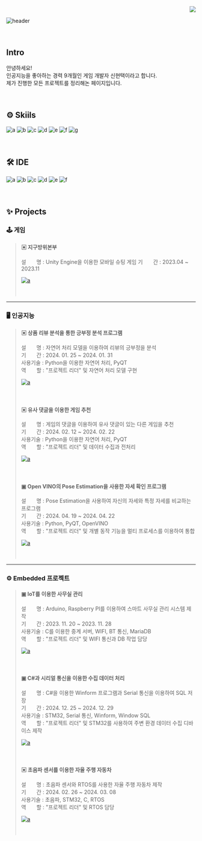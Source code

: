 <div align="right">
<a href="https://hits.seeyoufarm.com"><img src="https://hits.seeyoufarm.com/api/count/incr/badge.svg?url=https%3A%2F%2Fgithub.com%2Fshinht97&count_bg=%2379C83D&title_bg=%23555555&icon=&icon_color=%23E7E7E7&title=hits&edge_flat=false"/></a>
</div>


![header](https://capsule-render.vercel.app/api?type=wave&height=270&color=gradient&text=Portfoilo&reversal=false&textBg=false&fontAlign=50&fontAlignY=39&desc=shinht97&descSize=26)
  

　 
## Intro
안녕하세요!  
인공지능을 좋아하는 경력 9개월인 게임 개발자 신현택이라고 합니다.  
제가 진행한 모든 프로젝트를 정리해논 페이지입니다.
  

　 
## ⚙ Skiils
![a](https://img.shields.io/badge/C-A8B9CC?style=for-the-badge&logo=C&logoColor=white) 
![b](https://img.shields.io/badge/C++-00599C?style=for-the-badge&logo=cplusplus&logoColor=white) 
![c](https://img.shields.io/badge/C%23-512BD4?style=for-the-badge&logo=Csharp&logoColor=white) 
![d](https://img.shields.io/badge/Python-3776AB?style=for-the-badge&logo=python&logoColor=white ) 
![e](https://img.shields.io/badge/STM32-03234B?style=for-the-badge&logo=stmicroelectronics&logoColor=white) 
![f](https://img.shields.io/badge/TensorFlow-FF6F00?style=for-the-badge&logo=TensorFlow&logoColor=white) 
![g](https://img.shields.io/badge/Unity-000000?style=for-the-badge&logo=Unity&logoColor=white)
  

　 
## 🛠 IDE
![a](https://img.shields.io/badge/Visual_Studio-5C2D91?style=for-the-badge&logo=visual%20studio&logoColor=white) 
![b](https://img.shields.io/badge/Visual_Studio_Code-0078D4?style=for-the-badge&logo=visual%20studio%20code&logoColor=white) 
![c](https://img.shields.io/badge/Colab-F9AB00?style=for-the-badge&logo=googlecolab&color=525252) 
![d](https://img.shields.io/badge/PyCharm-000000.svg?&style=for-the-badge&logo=PyCharm&logoColor=white) 
![e](https://img.shields.io/badge/Arduino_IDE-00979D?style=for-the-badge&logo=arduino&logoColor=white) 
![f](https://img.shields.io/badge/STM32CubeIDE-03234B?style=for-the-badge&logo=stmicroelectronics&logoColor=white) 
  

　 
## ✨ Projects
### 🕹️ 게임
> #### ▣ 지구방위본부
> 설&nbsp;&nbsp;&nbsp;&nbsp;&nbsp;&nbsp;&nbsp;명 : Unity Engine을 이용한 모바일 슈팅 게임
> 기&nbsp;&nbsp;&nbsp;&nbsp;&nbsp;&nbsp;&nbsp;간 : 2023.04 ~ 2023.11
> 
> <a href="https://play.google.com/store/apps/details?id=com.Univia.SpaceDefence&hl=ko-KR">![a](https://img.shields.io/badge/android-34A853?style=for-the-badge&logo=android&logoColor=white)</a>&nbsp;&nbsp;<!--<a href="">(https://img.shields.io/badge/iOS-000000?style=for-the-badge&logo=apple&logoColor=white)</a>-->
>
>　
***
### 🖥️ 인공지능
> #### ▣ 상품 리뷰 분석을 통한 긍부정 분석 프로그램  
> 설&nbsp;&nbsp;&nbsp;&nbsp;&nbsp;&nbsp;&nbsp;명 : 자연어 처리 모델을 이용하여 리뷰의 긍부정을 분석  
> 기&nbsp;&nbsp;&nbsp;&nbsp;&nbsp;&nbsp;&nbsp;간 : 2024. 01. 25 ~ 2024. 01. 31  
> 사용기술 : Python을 이용한 자연어 처리, PyQT  
> 역&nbsp;&nbsp;&nbsp;&nbsp;&nbsp;&nbsp;&nbsp;할 : "프로젝트 리더" 및 자연어 처리 모델 구현  
>  
> <a href="https://github.com/shinht97/Comment_analysis">![a](https://img.shields.io/badge/GitHub-100000?style=for-the-badge&logo=github&logoColor=white)</a>  
>  
>
>　 
> #### ▣ 유사 댓글을 이용한 게임 추천  
> 설&nbsp;&nbsp;&nbsp;&nbsp;&nbsp;&nbsp;&nbsp;명 : 게임의 댓글을 이용하여 유사 댓글이 있는 다른 게임을 추천  
> 기&nbsp;&nbsp;&nbsp;&nbsp;&nbsp;&nbsp;&nbsp;간 : 2024. 02. 12 ~ 2024. 02. 22  
> 사용기술 : Python을 이용한 자연어 처리, PyQT  
> 역&nbsp;&nbsp;&nbsp;&nbsp;&nbsp;&nbsp;&nbsp;할 : "프로젝트 리더" 및 데이터 수집과 전처리 
>  
> <a href="https://github.com/shinht97/steamsavemoney">![a](https://img.shields.io/badge/GitHub-100000?style=for-the-badge&logo=github&logoColor=white)</a>  
>  
>
>　 
> #### ▣ Open VINO의 Pose Estimation을 사용한 자세 확인 프로그램  
> 설&nbsp;&nbsp;&nbsp;&nbsp;&nbsp;&nbsp;&nbsp;명 : Pose Estimation을 사용하여 자신의 자세와 특정 자세를 비교하는 프로그램  
> 기&nbsp;&nbsp;&nbsp;&nbsp;&nbsp;&nbsp;&nbsp;간 : 2024. 04. 19 ~ 2024. 04. 22  
> 사용기술 : Python, PyQT, OpenVINO  
> 역&nbsp;&nbsp;&nbsp;&nbsp;&nbsp;&nbsp;&nbsp;할 : "프로젝트 리더" 및 개별 동작 기능을 멀티 프로세스를 이용하여 통합  
>  
> <a href="https://github.com/BrotherHwan/Final_project">![a](https://img.shields.io/badge/GitHub-100000?style=for-the-badge&logo=github&logoColor=white)</a>  
> <!--참고 : 후속 진행 중인 프로젝트로 최신 브렌치 확인 필요-->
>  
>
>　 
***
### ⚙️ Embedded 프로젝트
> #### ▣ IoT를 이용한 사무실 관리  
> 설&nbsp;&nbsp;&nbsp;&nbsp;&nbsp;&nbsp;&nbsp;명 : Arduino, Raspberry PI를 이용하여 스마트 사무실 관리 시스템 제작  
> 기&nbsp;&nbsp;&nbsp;&nbsp;&nbsp;&nbsp;&nbsp;간 : 2023. 11. 20 ~ 2023. 11. 28  
> 사용기술 : C를 이용한 중계 서버, WIFI, BT 통신, MariaDB  
> 역&nbsp;&nbsp;&nbsp;&nbsp;&nbsp;&nbsp;&nbsp;할 : "프로젝트 리더" 및 WIFI 통신과 DB 작업 담당  
>
> <a href="https://github.com/shinht97/IoT_OFFICE_PROJECT">![a](https://img.shields.io/badge/GitHub-100000?style=for-the-badge&logo=github&logoColor=white)</a>  
>  
>
>　 
> #### ▣ C#과 시리얼 통신을 이용한 수집 데이터 처리  
> 설&nbsp;&nbsp;&nbsp;&nbsp;&nbsp;&nbsp;&nbsp;명 : C#을 이용한 Winform 프로그램과 Serial 통신을 이용하여 SQL 저장  
> 기&nbsp;&nbsp;&nbsp;&nbsp;&nbsp;&nbsp;&nbsp;간 : 2024. 12. 25 ~ 2024. 12. 29  
> 사용기술 : STM32, Serial 통신, Winform, Window SQL  
> 역&nbsp;&nbsp;&nbsp;&nbsp;&nbsp;&nbsp;&nbsp;할 : "프로젝트 리더" 및 STM32를 사용하여 주변 환경 데이터 수집 디바이스 제작   
>  
> <a href="https://github.com/shinht97/CS_serial_project">![a](https://img.shields.io/badge/GitHub-100000?style=for-the-badge&logo=github&logoColor=white)</a>  
>  
>
>　  
>#### ▣ 초음파 센서를 이용한 자율 주행 자동차  
> 설&nbsp;&nbsp;&nbsp;&nbsp;&nbsp;&nbsp;&nbsp;명 : 초음파 센서와 RTOS를 사용한 자율 주행 자동차 제작  
> 기&nbsp;&nbsp;&nbsp;&nbsp;&nbsp;&nbsp;&nbsp;간 : 2024. 02. 26 ~ 2024. 03. 08  
> 사용기술 : 초음파, STM32, C, RTOS  
> 역&nbsp;&nbsp;&nbsp;&nbsp;&nbsp;&nbsp;&nbsp;할 : "프로젝트 리더" 및 RTOS 담당  
>  
><a href="https://github.com/shinht97/Ultra_sonic_car">![a](https://img.shields.io/badge/GitHub-100000?style=for-the-badge&logo=github&logoColor=white)</a>  
>  
>
>　 


<!--　 
## 🎞 Side Project  
-->
<!--
> #### 1. 실종아동 성인 얼굴인식 모델 설계 (진행중)  
> 설&nbsp;&nbsp;&nbsp;&nbsp;&nbsp;&nbsp;명 : 생성 모델을 이용하여 실종 아동의 성인 얼굴을 예측하는 모델 설계 예정  
> 역&nbsp;&nbsp;&nbsp;&nbsp;&nbsp;&nbsp;할 :  
> 기&nbsp;&nbsp;&nbsp;&nbsp;&nbsp;&nbsp;간 : 2024. 02 ~ (지연)    
> 사용기술 : GAN, Python  
>  
> <a href="https://github.com/shinht97/foot_print_project">![a](https://img.shields.io/badge/GitHub-100000?style=for-the-badge&logo=github&logoColor=white)</a>  
>  
-->


<!--　 
> #### ~~2. K-헤커톤 (디벨롭 중)~~
> &nbsp;&nbsp;&nbsp;설 명 :  
> &nbsp;&nbsp;&nbsp;역 할 :  
> &nbsp;&nbsp;&nbsp;기 간 :  
> 사용기술 : Python  
>   
> ~~<a href="https://github.com/shinht97/foot_print_project">![a](https://img.shields.io/badge/googledocs-4285F4?style=for-the-badge&logo=googledocs&logoColor=white)</a>~~
>  
-->

　 
---
